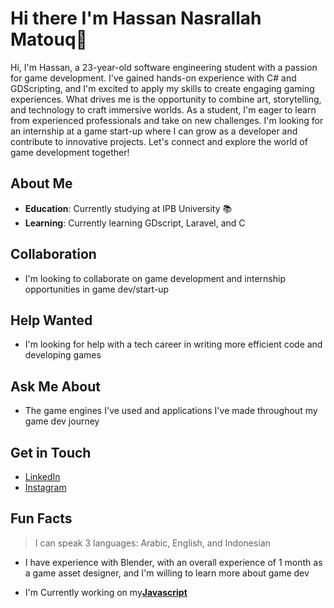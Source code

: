 

**Hi there I'm Hassan Nasrallah Matouq👋**
================

Hi, I'm Hassan, a 23-year-old software engineering student with a passion for game development. I've gained hands-on experience with C# and GDScripting, and I'm excited to apply my skills to create engaging gaming experiences. What drives me is the opportunity to combine art, storytelling, and technology to craft immersive worlds. As a student, I'm eager to learn from experienced professionals and take on new challenges. I'm looking for an internship at a game start-up where I can grow as a developer and contribute to innovative projects. Let's connect and explore the world of game development together!

**About Me**
------------

* **Education**: Currently studying at IPB University 📚
* **Learning**: Currently learning GDscript, Laravel, and C

**Collaboration**
----------------

* I'm looking to collaborate on game development and internship opportunities in game dev/start-up

**Help Wanted**
--------------

* I'm looking for help with a tech career in writing more efficient code and developing games

**Ask Me About**
----------------

* The game engines I've used and applications I've made throughout my game dev journey

**Get in Touch**
----------------

* [LinkedIn](https://www.linkedin.com/in/hassan-nasrallah-matouq-124a771b0/)
* [Instagram](https://www.instagram.com/foryou_tocode)

**Fun Facts**
--------------

> I can speak 3 languages: Arabic, English, and Indonesian
* I have experience with Blender, with an overall experience of 1 month as a game asset designer, and I'm willing to learn more about game dev

- I'm Currently working on my[**Javascript**](https://github.com/Code-is-me)
